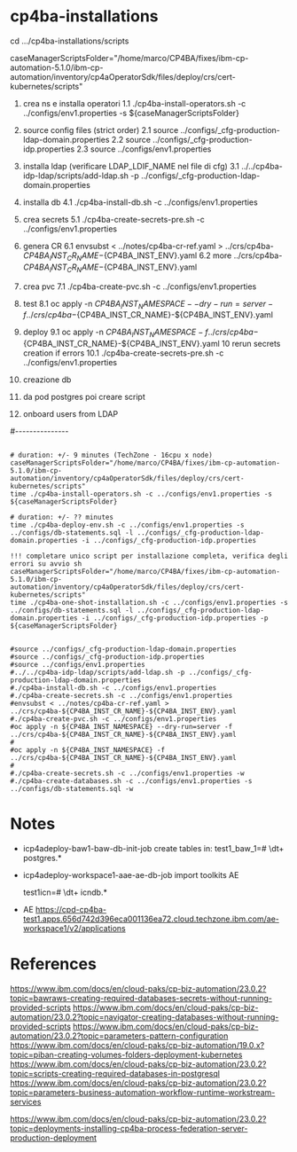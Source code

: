# cp4ba-installations

cd .../cp4ba-installations/scripts

caseManagerScriptsFolder="/home/marco/CP4BA/fixes/ibm-cp-automation-5.1.0/ibm-cp-automation/inventory/cp4aOperatorSdk/files/deploy/crs/cert-kubernetes/scripts"

1. crea ns e installa operatori
1.1 ./cp4ba-install-operators.sh -c ../configs/env1.properties -s ${caseManagerScriptsFolder}

2. source config files (strict order)
2.1 source ../configs/_cfg-production-ldap-domain.properties
2.2 source ../configs/_cfg-production-idp.properties
2.3 source ../configs/env1.properties
3. installa ldap (verificare LDAP_LDIF_NAME nel file di cfg)
3.1 ../../cp4ba-idp-ldap/scripts/add-ldap.sh -p ../configs/_cfg-production-ldap-domain.properties
4. installa db
4.1 ./cp4ba-install-db.sh -c ../configs/env1.properties
5. crea secrets
5.1 ./cp4ba-create-secrets-pre.sh -c ../configs/env1.properties
6. genera CR
6.1 envsubst < ../notes/cp4ba-cr-ref.yaml > ../crs/cp4ba-${CP4BA_INST_CR_NAME}-${CP4BA_INST_ENV}.yaml
6.2 more ../crs/cp4ba-${CP4BA_INST_CR_NAME}-${CP4BA_INST_ENV}.yaml
7. crea pvc
7.1 ./cp4ba-create-pvc.sh -c ../configs/env1.properties
8. test
8.1 oc apply -n ${CP4BA_INST_NAMESPACE} --dry-run=server -f ../crs/cp4ba-${CP4BA_INST_CR_NAME}-${CP4BA_INST_ENV}.yaml
9. deploy
9.1 oc apply -n ${CP4BA_INST_NAMESPACE} -f ../crs/cp4ba-${CP4BA_INST_CR_NAME}-${CP4BA_INST_ENV}.yaml
10 rerun secrets creation if errors
10.1 ./cp4ba-create-secrets-pre.sh -c ../configs/env1.properties
11. creazione db
11. da pod postgres poi creare script
12. onboard users from LDAP


#---------------
```

# duration: +/- 9 minutes (TechZone - 16cpu x node)
caseManagerScriptsFolder="/home/marco/CP4BA/fixes/ibm-cp-automation-5.1.0/ibm-cp-automation/inventory/cp4aOperatorSdk/files/deploy/crs/cert-kubernetes/scripts"
time ./cp4ba-install-operators.sh -c ../configs/env1.properties -s ${caseManagerScriptsFolder}

# duration: +/- ?? minutes
time ./cp4ba-deploy-env.sh -c ../configs/env1.properties -s ../configs/db-statements.sql -l ../configs/_cfg-production-ldap-domain.properties -i ../configs/_cfg-production-idp.properties

!!! completare unico script per installazione completa, verifica degli errori su avvio sh
caseManagerScriptsFolder="/home/marco/CP4BA/fixes/ibm-cp-automation-5.1.0/ibm-cp-automation/inventory/cp4aOperatorSdk/files/deploy/crs/cert-kubernetes/scripts"
time ./cp4ba-one-shot-installation.sh -c ../configs/env1.properties -s ../configs/db-statements.sql -l ../configs/_cfg-production-ldap-domain.properties -i ../configs/_cfg-production-idp.properties -p ${caseManagerScriptsFolder}


#source ../configs/_cfg-production-ldap-domain.properties
#source ../configs/_cfg-production-idp.properties
#source ../configs/env1.properties
#../../cp4ba-idp-ldap/scripts/add-ldap.sh -p ../configs/_cfg-production-ldap-domain.properties
#./cp4ba-install-db.sh -c ../configs/env1.properties
#./cp4ba-create-secrets.sh -c ../configs/env1.properties
#envsubst < ../notes/cp4ba-cr-ref.yaml > ../crs/cp4ba-${CP4BA_INST_CR_NAME}-${CP4BA_INST_ENV}.yaml
#./cp4ba-create-pvc.sh -c ../configs/env1.properties
#oc apply -n ${CP4BA_INST_NAMESPACE} --dry-run=server -f ../crs/cp4ba-${CP4BA_INST_CR_NAME}-${CP4BA_INST_ENV}.yaml
#
#oc apply -n ${CP4BA_INST_NAMESPACE} -f ../crs/cp4ba-${CP4BA_INST_CR_NAME}-${CP4BA_INST_ENV}.yaml
#
#./cp4ba-create-secrets.sh -c ../configs/env1.properties -w
#./cp4ba-create-databases.sh -c ../configs/env1.properties -s ../configs/db-statements.sql -w

```
# Notes

- icp4adeploy-baw1-baw-db-init-job 
  create tables in: test1_baw_1=# \dt+ postgres.*

- icp4adeploy-workspace1-aae-ae-db-job
  import toolkits AE

  test1icn=# \dt+ icndb.*

- AE
  https://cpd-cp4ba-test1.apps.656d742d396eca001136ea72.cloud.techzone.ibm.com/ae-workspace1/v2/applications

# References

https://www.ibm.com/docs/en/cloud-paks/cp-biz-automation/23.0.2?topic=bawraws-creating-required-databases-secrets-without-running-provided-scripts
https://www.ibm.com/docs/en/cloud-paks/cp-biz-automation/23.0.2?topic=navigator-creating-databases-without-running-provided-scripts
https://www.ibm.com/docs/en/cloud-paks/cp-biz-automation/23.0.2?topic=parameters-pattern-configuration
https://www.ibm.com/docs/en/cloud-paks/cp-biz-automation/19.0.x?topic=piban-creating-volumes-folders-deployment-kubernetes
https://www.ibm.com/docs/en/cloud-paks/cp-biz-automation/23.0.2?topic=scripts-creating-required-databases-in-postgresql
https://www.ibm.com/docs/en/cloud-paks/cp-biz-automation/23.0.2?topic=parameters-business-automation-workflow-runtime-workstream-services

https://www.ibm.com/docs/en/cloud-paks/cp-biz-automation/23.0.2?topic=deployments-installing-cp4ba-process-federation-server-production-deployment

